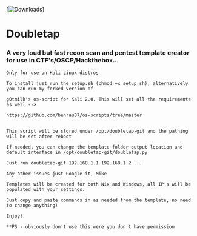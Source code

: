 [![Downloads](https://img.shields.io/github/downloads/benrau87/doubletap/total.svg "Downloads")]

# Doubletap
### A very loud but fast recon scan and pentest template creator for use in CTF's/OSCP/Hackthebox...

```
Only for use on Kali Linux distros

To install just run the setup.sh (chmod +x setup.sh), alternatively you can run my forked version of 

g0tmilk's os-script for Kali 2.0. This will set all the requirements as well -->

https://github.com/benrau87/os-scripts/tree/master


This script will be stored under /opt/doubletap-git and the pathing will be set after reboot

If needed, you can change the template folder output location and default interface in /opt/doubletap-git/doubletap.py

Just run doubletap-git 192.168.1.1 192.168.1.2 ... 

Any other issues just Google it, Mike

Templates will be created for both Nix and Windows, all IP's will be populated with your settings.

Just copy and paste commands in as needed from the template, no need to change anything!

Enjoy!

**PS - obviously don't use this were you don't have permission
```
